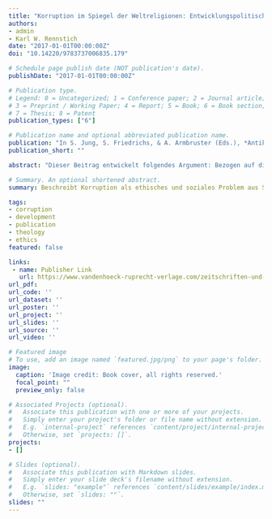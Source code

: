 ```yaml
---
title: "Korruption im Spiegel der Weltreligionen: Entwicklungspolitische Bedeutung eines moralisch-theologischen Urproblems"
authors:
- admin
- Karl W. Rennstich
date: "2017-01-01T00:00:00Z"
doi: "10.14220/9783737006835.179"

# Schedule page publish date (NOT publication's date).
publishDate: "2017-01-01T00:00:00Z"

# Publication type.
# Legend: 0 = Uncategorized; 1 = Conference paper; 2 = Journal article;
# 3 = Preprint / Working Paper; 4 = Report; 5 = Book; 6 = Book section;
# 7 = Thesis; 8 = Patent
publication_types: ["6"]

# Publication name and optional abbreviated publication name.
publication: "In S. Jung, S. Friedrichs, & A. Armbruster (Eds.), *Antikorruption und Leadership* (pp. 179–196). Vandenhoeck & Ruprecht"
publication_short: ""

abstract: "Dieser Beitrag entwickelt folgendes Argument: Bezogen auf die Ursachen und Eindämmung von Korruption und ihren Folgen basieren moderne Formen einer verfassungs-rechtlichen Rechtsordnung und welthistorische religiös-begründete Ordnungs- und Handlungsrahmen im Kern auf den gleichen elementaren normativen ethischen Bestandteilen. Somit stellt der Kampf gegen Korruption und die damit verbundene Forderung nach verantwortungsbezogener Politik (\"accountability\") und Regierungs- und Verwaltungshandlung (\"good governance\") nicht etwa eine westlich-geprägte (externe) Forderung ausserhalb --- und \"anders funktionierender\" --- lokaler normativer und kultureller Grundstrukturen dar; vielmehr ist diese Forderung universal und kulturhistorisch begründet in den normativen Grundprinzipen aller grossen Weltreligionen und den damit verbundenen Kulturkreisen. Wir legen zunächst den Fokus auf die Frage nach \"Gerechtigkeit\" als zeitloses gesamtgesellschaftliches und universelles Problem. Wir nähern uns dann der Frage nach der religiösen Legitimation von Handlungsrahmen, die korrupte Praktiken definieren und sanktionieren aus Sicht der großen Weltreligionen, die maßgebliche Kulturkreise und deren Rechtsordnungen geprägt haben. Im nächsten Schritt betrachten wir dann Korruption aus soziologischer Sicht um dann die Frage nach einer allgemein gültigen \"Gerechtigkeit\" als Grundlage für Korruptionsbekämpfung zu diskutieren."

# Summary. An optional shortened abstract.
summary: Beschreibt Korruption als ethisches und soziales Problem aus Sicht der verschiedenen Weltreligionen.

tags:
- corruption
- development
- publication
- theology
- ethics
featured: false

links:
 - name: Publisher Link
   url: https://www.vandenhoeck-ruprecht-verlage.com/zeitschriften-und-kapitel/47931/korruption-im-spiegel-der-weltreligionen-entwicklungspolitische-bedeutung-eines-moralisch-theologischen-urproblems
url_pdf:
url_code: ''
url_dataset: ''
url_poster: ''
url_project: ''
url_slides: ''
url_source: ''
url_video: ''

# Featured image
# To use, add an image named `featured.jpg/png` to your page's folder.
image:
  caption: 'Image credit: Book cover, all rights reserved.'
  focal_point: ""
  preview_only: false

# Associated Projects (optional).
#   Associate this publication with one or more of your projects.
#   Simply enter your project's folder or file name without extension.
#   E.g. `internal-project` references `content/project/internal-project/index.md`.
#   Otherwise, set `projects: []`.
projects:
- []

# Slides (optional).
#   Associate this publication with Markdown slides.
#   Simply enter your slide deck's filename without extension.
#   E.g. `slides: "example"` references `content/slides/example/index.md`.
#   Otherwise, set `slides: ""`.
slides: ""
---
```

